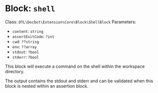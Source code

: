 Block: `shell`
==============

Class: `DTL\Docbot\Extension\Core\Block\ShellBlock`
Parameters:
- `content`: `string`
- `assertExitCode`: `?int`
- `cwd`: `??string`
- `env`: `??array`
- `stdout`: `?bool`
- `stderr`: `?bool`

This block will execute a command on the shell
within the workspace directory.

The output contains the stdout and stderr and can
be validated when this block is nested within an
assertion block.

